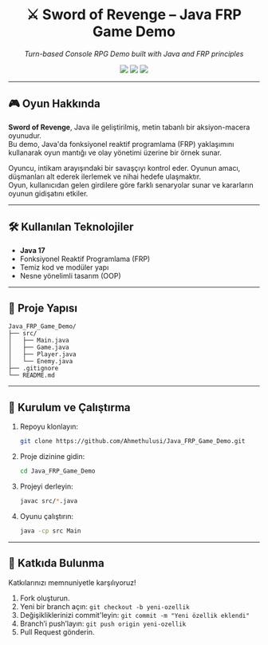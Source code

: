 
<h1 align="center">⚔️ Sword of Revenge – Java FRP Game Demo</h1>
<p align="center"><i>Turn-based Console RPG Demo built with Java and FRP principles</i></p>

<p align="center">
  <img src="https://img.shields.io/badge/language-Java17-blue" />
  <img src="https://img.shields.io/badge/architecture-OOP_&_FRP-green" />
  <img src="https://img.shields.io/badge/status-Demo-orange" />
</p>

---

## 🎮 Oyun Hakkında

**Sword of Revenge**, Java ile geliştirilmiş, metin tabanlı bir aksiyon-macera oyunudur.  
Bu demo, Java'da fonksiyonel reaktif programlama (FRP) yaklaşımını kullanarak oyun mantığı ve olay yönetimi üzerine bir örnek sunar.

Oyuncu, intikam arayışındaki bir savaşçıyı kontrol eder. Oyunun amacı, düşmanları alt ederek ilerlemek ve nihai hedefe ulaşmaktır.  
Oyun, kullanıcıdan gelen girdilere göre farklı senaryolar sunar ve kararların oyunun gidişatını etkiler.

---

## 🛠️ Kullanılan Teknolojiler

- **Java 17**
- Fonksiyonel Reaktif Programlama (FRP)
- Temiz kod ve modüler yapı
- Nesne yönelimli tasarım (OOP)

---

## 📁 Proje Yapısı

```
Java_FRP_Game_Demo/
├── src/
│   ├── Main.java
│   ├── Game.java
│   ├── Player.java
│   └── Enemy.java
├── .gitignore
└── README.md
```

---

## 🚀 Kurulum ve Çalıştırma

1. Repoyu klonlayın:
   ```bash
   git clone https://github.com/Ahmethulusi/Java_FRP_Game_Demo.git
   ```

2. Proje dizinine gidin:
   ```bash
   cd Java_FRP_Game_Demo
   ```

3. Projeyi derleyin:
   ```bash
   javac src/*.java
   ```

4. Oyunu çalıştırın:
   ```bash
   java -cp src Main
   ```

---

## 🤝 Katkıda Bulunma

Katkılarınızı memnuniyetle karşılıyoruz!

1. Fork oluşturun.
2. Yeni bir branch açın: `git checkout -b yeni-ozellik`
3. Değişikliklerinizi commit'leyin: `git commit -m "Yeni özellik eklendi"`
4. Branch’i push’layın: `git push origin yeni-ozellik`
5. Pull Request gönderin.

